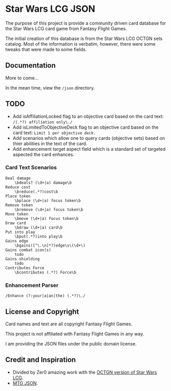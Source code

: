 # Star Wars LCG JSON

The purpose of this project is provide a community driven card database for the Star Wars LCG card game from Fantasy Flight Games.

The initial creation of this database is from the Star Wars LCG OCTGN sets catalog. Most of the information is verbatim, however, there were some tweaks that were made to some fields.

## Documentation

More to come...

In the mean time, view the ```/json``` directory.

## TODO

* Add isAffiliationLocked flag to an objective card based on the card text: ```/(.*?) affiliation only\./```
* Add isLimitedToObjectiveDeck flag to an objective card based on the card text: ```Limit 1 per objective deck.```
* Add scenarios which allow one to query cards (objective sets) based on thier abilities in the text of the card.
* Add enhancement target aspect field which is a standard set of targeted aspected the card enhances.

### Card Text Scenarios

```
Deal damage
    \bdeals? (\d+|a) damage\b
Reduce cost
    \breduce(.*?)cost\b
Place token
    \bplace (\d+|a) focus token\b
Remove token
    \bremove (\d+|a) focus token\b
Move token
    \bmove (\d+|a) focus token\b
Draw card
    \bdraw (\d+|a) card\b
Put into play
    \bput(.*?)into play\b
Gains edge
    \bgains([^\.\n]*?)edge\s\(\d+\)
Gains combat icon(s)
    todo
Gains shielding
    todo
Contributes Force
    \bcontributes (.*?) Force\b
```

### Enhancement Parser

```
/Enhance (?:your|a|an|the) (.*?)\./
```

## License and Copyright

Card names and text are all copyright Fantasy Flight Games.

This project is not affiliated with Fantasy Flight Games in any way.

I am providing the JSON files under the public domain license.

## Credit and Inspiration

* Divided by Zer0 amazing work with the [OCTGN version of Star Wars LCG](https://github.com/db0/Star-Wars-LCG-OCTGN).
* [MTG JSON](http://mtgjson.com/).
